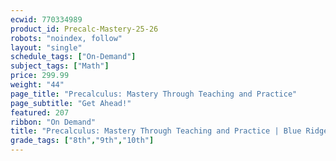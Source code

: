 ```yaml
---
ecwid: 770334989
product_id: Precalc-Mastery-25-26
robots: "noindex, follow"
layout: "single"
schedule_tags: ["On-Demand"]
subject_tags: ["Math"]
price: 299.99
weight: "44"
page_title: "Precalculus: Mastery Through Teaching and Practice"
page_subtitle: "Get Ahead!"
featured: 207
ribbon: "On Demand"
title: "Precalculus: Mastery Through Teaching and Practice | Blue Ridge Boost"
grade_tags: ["8th","9th","10th"]
---
```

